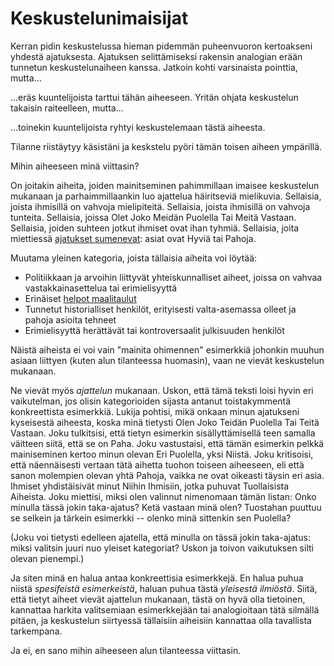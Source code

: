 # Keskustelunimaisijat

Kerran pidin keskustelussa hieman pidemmän puheenvuoron kertoakseni yhdestä ajatuksesta. Ajatuksen selittämiseksi rakensin analogian erään tunnetun keskustelunaiheen kanssa. Jatkoin kohti varsinaista pointtia, mutta...

...eräs kuuntelijoista tarttui tähän aiheeseen. Yritän ohjata keskustelun takaisin raiteelleen, mutta...

...toinekin kuuntelijoista ryhtyi keskustelemaan tästä aiheesta.

Tilanne riistäytyy käsistäni ja keskstelu pyöri tämän toisen aiheen ympärillä.

Mihin aiheeseen minä viittasin?

On joitakin aiheita, joiden mainitseminen pahimmillaan imaisee keskustelun mukanaan ja parhaimmillaankin luo ajattelua häiritseviä mielikuvia. Sellaisia, joista ihmisillä on vahvoja mielipiteitä. Sellaisia, joista ihmisillä on vahvoja tunteita. Sellaisia, joissa Olet Joko Meidän Puolella Tai Meitä Vastaan. Sellaisia, joiden suhteen jotkut ihmiset ovat ihan tyhmiä. Sellaisia, joita miettiessä [ajatukset sumenevat](/epi/sumuiset_ajatukset): asiat ovat Hyviä tai Pahoja.

Muutama yleinen kategoria, joista tällaisia aiheita voi löytää:

- Politiikkaan ja arvoihin liittyvät yhteiskunnalliset aiheet, joissa on vahvaa vastakkainasettelua tai erimielisyyttä
- Erinäiset [helpot maalitaulut](/epi/helpot_maalitaulut)
- Tunnetut historialliset henkilöt, erityisesti valta-asemassa olleet ja pahoja asioita tehneet
- Erimielisyyttä herättävät tai kontroversaalit julkisuuden henkilöt

Näistä aiheista ei voi vain "mainita ohimennen" esimerkkiä johonkin muuhun asiaan liittyen (kuten alun tilanteessa huomasin), vaan ne vievät keskustelun mukanaan.

Ne vievät myös *ajattelun* mukanaan. Uskon, että tämä teksti loisi hyvin eri vaikutelman, jos olisin kategorioiden sijasta antanut toistakymmentä konkreettista esimerkkiä. Lukija pohtisi, mikä onkaan minun ajatukseni kyseisestä aiheesta, koska minä tietysti Olen Joko Teidän Puolella Tai Teitä Vastaan. Joku tulkitsisi, että tietyn esimerkin sisällyttämisellä teen samalla väitteen siitä, että se on Paha. Joku vastustaisi, että tämän esimerkin pelkkä mainiseminen kertoo minun olevan Eri Puolella, yksi Niistä. Joku kritisoisi, että näennäisesti vertaan tätä aihetta tuohon toiseen aiheeseen, eli että sanon molempien olevan yhtä Pahoja, vaikka ne ovat oikeasti täysin eri asia. Ihmiset yhdistäisivät minut Niihin Ihmisiin, jotka puhuvat Tuollaisista Aiheista. Joku miettisi, miksi olen valinnut nimenomaan tämän listan: Onko minulla tässä jokin taka-ajatus? Ketä vastaan minä olen? Tuostahan puuttuu se selkein ja tärkein esimerkki -- olenko minä sittenkin sen Puolella?

(Joku voi tietysti edelleen ajatella, että minulla on tässä jokin taka-ajatus: miksi valitsin juuri nuo yleiset kategoriat? Uskon ja toivon vaikutuksen silti olevan pienempi.)

Ja siten minä en halua antaa konkreettisia esimerkkejä. En halua puhua niistä *spesifeistä esimerkeistä*, haluan puhua tästä *yleisestä ilmiöstä*. Siitä, että tietyt aiheet vievät ajattelun mukanaan, tästä on hyvä olla tietoinen, kannattaa harkita valitsemiaan esimerkkejään tai analogioitaan tätä silmällä pitäen, ja keskustelun siirtyessä tällaisiin aiheisiin kannattaa olla tavallista tarkempana.

Ja ei, en sano mihin aiheeseen alun tilanteessa viittasin.
